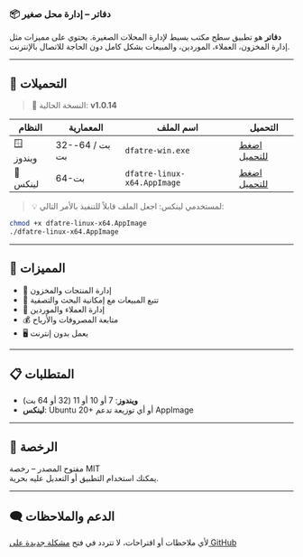 ### 📦 دفاتر – إدارة محل صغير

**دفاتر** هو تطبيق سطح مكتب بسيط لإدارة المحلات الصغيرة. يحتوي على مميزات مثل إدارة المخزون، العملاء، الموردين، والمبيعات بشكل كامل دون الحاجة للاتصال بالإنترنت.

---

## 🚀 التحميلات

> 🔖 النسخة الحالية: **v1.0.14**

| النظام | المعمارية | اسم الملف | التحميل |
|--------|------------|-----------|---------|
| 🪟 ويندوز | 32-بت / 64-بت | `dfatre-win.exe` | [اضغط للتحميل](https://github.com/MNaguib2/Dfatre/releases/download/1.0.14/DFATRE-Setup-1.0.14.exe) |
| 🐧 لينكس | 64-بت | `dfatre-linux-x64.AppImage` | [اضغط للتحميل](https://github.com/MNaguib2/Dfatre/releases/download/1.0.14/dfatre_1.0.14_amd64.deb) |

> 💡 لمستخدمي لينكس: اجعل الملف قابلاً للتنفيذ بالأمر التالي:
```bash
chmod +x dfatre-linux-x64.AppImage
./dfatre-linux-x64.AppImage
```

---

## 🧩 المميزات

- 🛒 إدارة المنتجات والمخزون
- 🧾 تتبع المبيعات مع إمكانية البحث والتصفية
- 👥 إدارة العملاء والموردين
- 💰 متابعة المصروفات والأرباح
- 🖥️ يعمل بدون إنترنت

---

## 📋 المتطلبات

- **ويندوز**: 7 أو 10 أو 11 (32 أو 64 بت)
- **لينكس**: Ubuntu 20+ أو أي توزيعة تدعم AppImage

---

## 📝 الرخصة

مفتوح المصدر – رخصة MIT  
يمكنك استخدام التطبيق أو التعديل عليه بحرية.

---

## 🗨️ الدعم والملاحظات

لأي ملاحظات أو اقتراحات، لا تتردد في فتح [مشكلة جديدة على GitHub](https://github.com/MNaguib2/Dfatre/issues)
